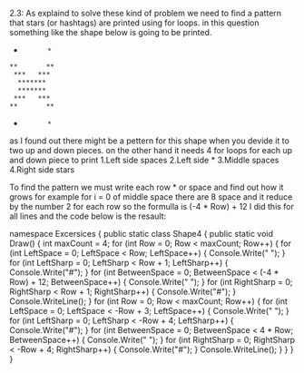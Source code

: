 2.3:
As explaind to solve these kind of problem we need to find a pattern that stars (or hashtags) are printed using for loops.
in this question something like the shape below is going to be printed.
   *           *
    **       **
     ***   ***
      *******
      *******
     ***   ***
    **       **
   *           *
  as I found out there might be a pettern for this shape when you devide it to two up and down pieces.
  on the other hand it needs 4 for loops for each up and down piece to print 
  1.Left side spaces
  2.Left side *
  3.Middle spaces
  4.Right side stars

  To find the pattern we must write each row * or space and find out how it grows 
  for example for i = 0 of middle space there are 8 space and it reduce by the number 2 for each row so the formulla is (-4 * Row) + 12 I did this for all lines and the code below is the resault:

namespace Excersices
{
    public static class Shape4
    {
        public static void Draw()
        {
            int maxCount = 4;
            for (int Row = 0; Row < maxCount; Row++)
            {
                for (int LeftSpace = 0; LeftSpace < Row; LeftSpace++)
                {
                    Console.Write(" ");
                }
                for (int LeftSharp = 0; LeftSharp < Row + 1; LeftSharp++)
                {
                    Console.Write("#");
                }
                for (int BetweenSpace = 0; BetweenSpace < (-4 * Row) + 12; BetweenSpace++)
                {
                    Console.Write(" ");
                }
                for (int RightSharp = 0; RightSharp < Row + 1; RightSharp++)
                {
                    Console.Write("#");
                }
                Console.WriteLine();
            }
            for (int Row = 0; Row < maxCount; Row++)
            {
                for (int LeftSpace = 0; LeftSpace < -Row + 3; LeftSpace++)
                {
                    Console.Write(" ");
                }
                for (int LeftSharp = 0; LeftSharp < -Row + 4; LeftSharp++)
                {
                    Console.Write("#");
                }
                for (int BetweenSpace = 0; BetweenSpace < 4 * Row; BetweenSpace++)
                {
                    Console.Write(" ");
                }
                for (int RightSharp = 0; RightSharp < -Row + 4; RightSharp++)
                {
                    Console.Write("#");
                }
                Console.WriteLine();
            }
        }
    }
}
